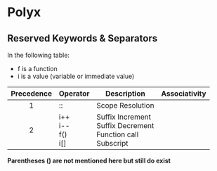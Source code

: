 # Polyx

## Reserved Keywords & Separators

In the following table:
  - f is a function
  - i is a value (variable or immediate value)

| Precedence | Operator | Description | Associativity
|:-:|-|-|:-:|
| 1 | :: | Scope Resolution
| 2 | i++ <br> i-- <br> f() <br> i[] | Suffix Increment <br> Suffix Decrement <br> Function call <br> Subscript

<b>Parentheses () are not mentioned here but still do exist</b>
